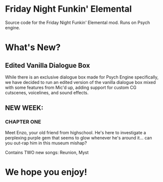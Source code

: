 # Friday Night Funkin' Elemental
Source code for the Friday Night Funkin' Elemental mod. Runs on Psych engine.

# What's New?

## Edited Vanilla Dialogue Box

While there is an exclusive dialogue box made for Psych Engine specifically, we have decided to run an edited version of the vanilla dialogue box mixed with some features from Mic'd up, adding support for custom CG cutscenes, voicelines, and sound effects.


## NEW WEEK:
### CHAPTER ONE

Meet Enzo, your old friend from highschool. He's here to investigate a perplexing purple gem that seems to glow whenever he's around it... can you out-rap him in this museum mishap?

Contains TWO new songs: Reunion, Myst

# We hope you enjoy!
